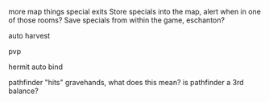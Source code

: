 
more map things
   special exits
   Store specials into the map, alert when in one of those rooms?
   Save specials from within the game, eschanton?

auto harvest

pvp

hermit auto bind

pathfinder "hits" gravehands, what does this mean?
    is pathfinder a 3rd balance?
